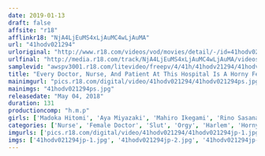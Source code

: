 ```yaml
---
date: 2019-01-13
draft: false
affsite: "r18"
afflinkr18: "NjA4LjEuMS4xLjAuMC4wLjAuMA"
url: "41hodv021294"
urloriginal: "http://www.r18.com/videos/vod/movies/detail/-/id=41hodv021294"
urlfinal: "http://media.r18.com/track/NjA4LjEuMS4xLjAuMC4wLjAuMA/videos/vod/movies/detail/-/id=41hodv021294"
samplevid: "awspv3001.r18.com/litevideo/freepv/4/41h/41hodv21294/41hodv21294_dmb_w.mp4"
title: "Every Doctor, Nurse, And Patient At This Hospital Is A Horny Female Hungry For A Man And Now They're Locked On To Me And Hitting Me With Peachy Ass Temptation, And I Could No Longer Resist And Got A Full On Hard On And They Fucked Me Until My Balls Were Bone Dry, And So I Decided To Check Myself In Again!"
mainimgurl: "pics.r18.com/digital/video/41hodv021294/41hodv021294ps.jpg"
mainimgs: "41hodv021294ps.jpg"
releasedate: "May 04, 2018"
duration: 131
productioncomp: "h.m.p"
girls: ['Madoka Hitomi', 'Aya Miyazaki', 'Mahiro Ikegami', 'Rino Sasanami', 'Akari Hoshimiya']
categories: ['Nurse', 'Female Doctor', 'Slut', 'Orgy', 'Harlem', 'Horny', 'Hi-Def']
imgurls: ['pics.r18.com/digital/video/41hodv021294/41hodv021294jp-1.jpg', 'pics.r18.com/digital/video/41hodv021294/41hodv021294jp-2.jpg', 'pics.r18.com/digital/video/41hodv021294/41hodv021294jp-3.jpg', 'pics.r18.com/digital/video/41hodv021294/41hodv021294jp-4.jpg', 'pics.r18.com/digital/video/41hodv021294/41hodv021294jp-5.jpg', 'pics.r18.com/digital/video/41hodv021294/41hodv021294jp-6.jpg', 'pics.r18.com/digital/video/41hodv021294/41hodv021294jp-7.jpg', 'pics.r18.com/digital/video/41hodv021294/41hodv021294jp-8.jpg', 'pics.r18.com/digital/video/41hodv021294/41hodv021294jp-9.jpg', 'pics.r18.com/digital/video/41hodv021294/41hodv021294jp-10.jpg', 'pics.r18.com/digital/video/41hodv021294/41hodv021294jp-11.jpg', 'pics.r18.com/digital/video/41hodv021294/41hodv021294jp-12.jpg', 'pics.r18.com/digital/video/41hodv021294/41hodv021294jp-13.jpg', 'pics.r18.com/digital/video/41hodv021294/41hodv021294jp-14.jpg', 'pics.r18.com/digital/video/41hodv021294/41hodv021294jp-15.jpg', 'pics.r18.com/digital/video/41hodv021294/41hodv021294jp-16.jpg', 'pics.r18.com/digital/video/41hodv021294/41hodv021294jp-17.jpg', 'pics.r18.com/digital/video/41hodv021294/41hodv021294jp-18.jpg', 'pics.r18.com/digital/video/41hodv021294/41hodv021294jp-19.jpg', 'pics.r18.com/digital/video/41hodv021294/41hodv021294jp-20.jpg']
imgs: ['41hodv021294jp-1.jpg', '41hodv021294jp-2.jpg', '41hodv021294jp-3.jpg', '41hodv021294jp-4.jpg', '41hodv021294jp-5.jpg', '41hodv021294jp-6.jpg', '41hodv021294jp-7.jpg', '41hodv021294jp-8.jpg', '41hodv021294jp-9.jpg', '41hodv021294jp-10.jpg', '41hodv021294jp-11.jpg', '41hodv021294jp-12.jpg', '41hodv021294jp-13.jpg', '41hodv021294jp-14.jpg', '41hodv021294jp-15.jpg', '41hodv021294jp-16.jpg', '41hodv021294jp-17.jpg', '41hodv021294jp-18.jpg', '41hodv021294jp-19.jpg', '41hodv021294jp-20.jpg']
---
```

